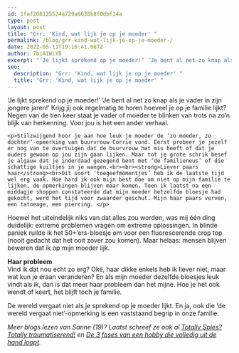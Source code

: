 ```yaml
---
id: 1faf208125524a729a6638b8f0dbf14a
type: post
layout: post
title: "Grr: 'Kind, wat lijk je op je moeder' "
permalink: /blog/grr-kind-wat-lijk-je-op-je-moeder-/
date: 2022-05-11T19:16:41.067Z
author: 7biA1WiYB
excerpt: "‘Je lijkt sprekend op je moeder!’ ‘Je bent al net zo knap als je vader in zijn jongere jaren!’ Krijg jij ook regelmatig te horen hoeveel je op je familie lijkt? Negen van de tien keer staat je vader of moeder te blinken van trots na zo’n blijk van herkenning. Voor jou is het een ander verhaal.  "
seo:
  description: "Grr: 'Kind, wat lijk je op je moeder' "
  title: "Grr: 'Kind, wat lijk je op je moeder' "
---
```

‘Je lijkt sprekend op je moeder!’ ‘Je bent al net zo knap als je vader in zijn jongere jaren!’ Krijg jij ook regelmatig te horen hoeveel je op je familie lijkt? Negen van de tien keer staat je vader of moeder te blinken van trots na zo’n blijk van herkenning. Voor jou is het een ander verhaal.  

    <p>Stilzwijgend hoor je aan hoe leuk je moeder de ‘zo moeder, zo dochter’-opmerking van buurvrouw Corrie vond. Eerst probeer je jezelf er nog van te overtuigen dat de buurvrouw het mis heeft of dat je ouders gewoon op jou zijn gaan lijken. Maar tot je grote schrik besef je algauw dat je inderdaad gezegend bent met ‘de familieneus’ of die schattige kuiltjes in je wangen.<br><br><strong>Liever paars haar</strong><br>Dit soort ‘toegeefmomentjes’ heb ik de laatste tijd wel erg vaak. Hoe hard ik ook mijn best doe om niet op mijn familie te lijken, de opmerkingen blijven maar komen. Toen ik laatst na een middagje shoppen constateerde dat mijn moeder hetzelfde bloesje had gekocht, werd het tijd voor zwaarder geschut. Mijn haar paars verven, een tatoeage, een piercing. </p>
<p>Hoewel het uiteindelijk niks van dat alles zou worden, was mij één ding duidelijk: extreme problemen vragen om extreme oplossingen. In blinde paniek ruilde ik het 50+’ers-bloesje om voor een fluorescerende crop top (nooit gedacht dat het ooit zover zou komen). Maar helaas: mensen blijven beweren dat ik op mijn moeder lijk.</p>
<p><strong>Haar probleem</strong><br>Vind ik dat nou echt zo erg? Oké, haar dikke enkels heb ik liever niet, maar wat kun je eraan veranderen? En als mijn moeder dezelfde bloesjes leuk vindt als ik, dan is dat meer haar probleem dan het mijne. Hoe je het ook wendt of keert, het blijft toch je familie.</p>
<p>De wereld vergaat niet als je sprekend op je moeder lijkt. En ja, ook die ‘de wereld vergaat niet’-opmerking is een vaststaand begrip in onze familie.</p>
<p><em>Meer blogs lezen van Sanne (19)? Laatst schreef ze ook al <a href="https://original.sevendays.nl/blog/totally-spies-totally-traumatiserend">Totally Spies? Totally traumatiserend!</a> en <a href="https://original.sevendays.nl/blog/de-3-fases-van-een-hobby-die-uit-de-hand-loopt">De 3 fases van een hobby die volledig uit de hand loopt</a>.</em></p>  
